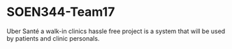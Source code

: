 # SOEN344-Team17
Uber Santé a walk-in clinics hassle free project is a system that will be used by patients and clinic personals.
